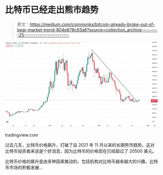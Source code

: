 # 比特币已经走出熊市趋势

> 原文：<https://medium.com/coinmonks/bitcoin-already-broke-out-of-bear-market-trend-804e678c63a6?source=collection_archive---------25----------------------->

![](img/a67f3998ef46bcd7a770775562863791.png)

tradingview.com

过去几天，比特币价格飙升，打破了自 2021 年 11 月以来的长期熊市趋势。这对比特币投资者来说是个好消息，因为比特币的价格现在已经超过了 20500 美元。

比特币价格的飙升是由多种因素推动的，包括机构对比特币越来越大的兴趣，比特币市场的积极发展…